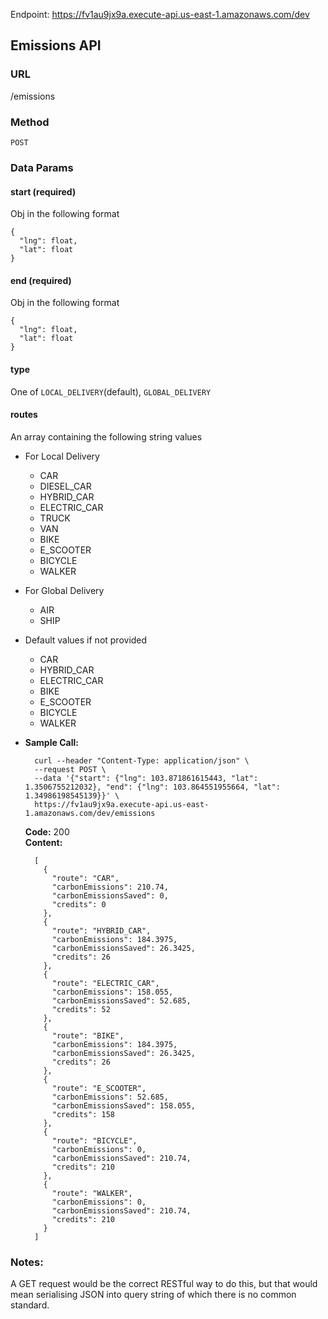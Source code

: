 Endpoint: https://fv1au9jx9a.execute-api.us-east-1.amazonaws.com/dev

## Emissions API

### URL
  /emissions
### Method
  `POST`

### Data Params

#### start (required)
  Obj in the following format 
  ```
  {
    "lng": float,
    "lat": float
  }
  ```
#### end (required)
  Obj in the following format 
  ```
  {
    "lng": float,
    "lat": float
  }
  ```

#### type
One of `LOCAL_DELIVERY`(default), `GLOBAL_DELIVERY`

#### routes
An array containing the following string values
  * For Local Delivery
    * CAR
    * DIESEL_CAR
    * HYBRID_CAR
    * ELECTRIC_CAR
    * TRUCK
    * VAN
    * BIKE
    * E_SCOOTER
    * BICYCLE
    * WALKER
  * For Global Delivery
    * AIR
    * SHIP
  * Default values if not provided
    * CAR
    * HYBRID_CAR
    * ELECTRIC_CAR
    * BIKE
    * E_SCOOTER
    * BICYCLE
    * WALKER

* **Sample Call:**

  ```
    curl --header "Content-Type: application/json" \
    --request POST \
    --data '{"start": {"lng": 103.871861615443, "lat": 1.3506755212032}, "end": {"lng": 103.864551955664, "lat": 1.34986198545139}}' \
    https://fv1au9jx9a.execute-api.us-east-1.amazonaws.com/dev/emissions
  ```

  **Code:** 200 <br />
  **Content:**
  ```
    [
      {
        "route": "CAR",
        "carbonEmissions": 210.74,
        "carbonEmissionsSaved": 0,
        "credits": 0
      },
      {
        "route": "HYBRID_CAR",
        "carbonEmissions": 184.3975,
        "carbonEmissionsSaved": 26.3425,
        "credits": 26
      },
      {
        "route": "ELECTRIC_CAR",
        "carbonEmissions": 158.055,
        "carbonEmissionsSaved": 52.685,
        "credits": 52
      },
      {
        "route": "BIKE",
        "carbonEmissions": 184.3975,
        "carbonEmissionsSaved": 26.3425,
        "credits": 26
      },
      {
        "route": "E_SCOOTER",
        "carbonEmissions": 52.685,
        "carbonEmissionsSaved": 158.055,
        "credits": 158
      },
      {
        "route": "BICYCLE",
        "carbonEmissions": 0,
        "carbonEmissionsSaved": 210.74,
        "credits": 210
      },
      {
        "route": "WALKER",
        "carbonEmissions": 0,
        "carbonEmissionsSaved": 210.74,
        "credits": 210
      }
    ]
  ```

### Notes:
  A GET request would be the correct RESTful way to do this, but that would mean serialising JSON into query string of which there is no common standard.
